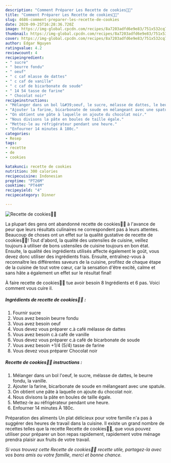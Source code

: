 ```yaml
---
description: "Comment Préparer Les Recette de cookies🍪🍪"
title: "Comment Préparer Les Recette de cookies🍪🍪"
slug: 4686-comment-preparer-les-recette-de-cookies
date: 2020-09-25T16:28:36.720Z
image: https://img-global.cpcdn.com/recipes/8a7203adfd6e9e83/751x532cq70/recette-de-cookies🍪🍪-photo-principale-de-la-recette.jpg
thumbnail: https://img-global.cpcdn.com/recipes/8a7203adfd6e9e83/751x532cq70/recette-de-cookies🍪🍪-photo-principale-de-la-recette.jpg
cover: https://img-global.cpcdn.com/recipes/8a7203adfd6e9e83/751x532cq70/recette-de-cookies🍪🍪-photo-principale-de-la-recette.jpg
author: Edgar Nguyen
ratingvalue: 4.2
reviewcount: 4
recipeingredient:
- " sucre"
- " beurre fondu"
- " oeuf"
- " c caf mlasse de dattes"
- " c caf de vanille"
- " c caf de bicarbonate de soude"
- " 14 54 tasse de farine"
- " Chocolat noir"
recipeinstructions:
- "Mélanger dans un bol l&#39;oeuf, le sucre, mélasse de dattes, le beurre fondu, la vanille."
- "Ajouter la farine, bicarbonate de soude en mélangeant avec une spatule."
- "On obtient une pâte à laquelle on ajoute du chocolat noir."
- "Nous divisons la pâte en boules de taille égale."
- "Mettez-le au réfrigérateur pendant une heure."
- "Enfourner 14 minutes À 180c."
categories:
- Resep
tags:
- recette
- de
- cookies

katakunci: recette de cookies 
nutrition: 300 calories
recipecuisine: Indonesian
preptime: "PT26M"
cooktime: "PT44M"
recipeyield: "4"
recipecategory: Dinner

---
```



![Recette de cookies🍪🍪](https://img-global.cpcdn.com/recipes/8a7203adfd6e9e83/751x532cq70/recette-de-cookies🍪🍪-photo-principale-de-la-recette.jpg)

La plupart des gens ont abandonné recette de cookies🍪🍪 à l'avance de peur que leurs résultats culinaires ne correspondent pas à leurs attentes. Beaucoup de choses ont un effet sur la qualité gustative de recette de cookies🍪🍪! Tout d'abord, la qualité des ustensiles de cuisine, veillez toujours à utiliser de bons ustensiles de cuisine toujours en bon état. Ensuite, la qualité des ingrédients utilisés affecte également le goût, vous devez donc utiliser des ingrédients frais. Ensuite, entraînez-vous à reconnaître les différentes saveurs de la cuisine, profitez de chaque étape de la cuisine de tout votre cœur, car la sensation d'être excité, calme et sans hâte a également un effet sur le résultat final!

<!--inarticleads1-->

À faire recette de cookies🍪🍪 tue avoir besoin 8 Ingrédients et 6 pas. Voici comment vous cuire il.

##### Ingrédients de recette de cookies🍪🍪 :

1. Fournir  sucre
1. Vous avez besoin  beurre fondu
1. Vous avez besoin  oeuf
1. Vous devez vous préparer  c.à café mélasse de dattes
1. Vous avez besoin  c.à café de vanille
1. Vous devez vous préparer  c.à café de bicarbonate de soude
1. Vous avez besoin  +1/4 (5/4) tasse de farine
1. Vous devez vous préparer  Chocolat noir




<!--inarticleads2-->

##### Recette de cookies🍪🍪 instructions :

1. Mélanger dans un bol l&#39;oeuf, le sucre, mélasse de dattes, le beurre fondu, la vanille.
1. Ajouter la farine, bicarbonate de soude en mélangeant avec une spatule.
1. On obtient une pâte à laquelle on ajoute du chocolat noir.
1. Nous divisons la pâte en boules de taille égale.
1. Mettez-le au réfrigérateur pendant une heure.
1. Enfourner 14 minutes À 180c.




<!--inarticleads1-->

<p>
Préparation des aliments Un plat délicieux pour votre famille n'a pas à suggérer des heures de travail dans la cuisine. Il existe un grand nombre de recettes telles que la recette Recette de cookies🍪🍪, que vous pouvez utiliser pour préparer un bon repas rapidement, rapidement votre ménage prendra plaisir aux fruits de votre travail.
</p>

<p>
<i>Si vous trouvez cette Recette de cookies🍪🍪 recette utile, partagez-la avec vos bons amis ou votre famille, merci et bonne chance.</i>
</p>

